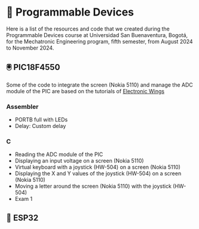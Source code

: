 # 🤖 Programmable Devices

Here is a list of the resources and code that we created during the Programmable Devices course at Universidad San Buenaventura, Bogotá, for the Mechatronic Engineering program, fifth semester, from August 2024 to November 2024.

## 🖲️ PIC18F4550

Some of the code to integrate the screen (Nokia 5110) and manage the ADC module of the PIC are based on the tutorials of [Electronic Wings](https://www.electronicwings.com/pic)

### Assembler
- PORTB full with LEDs
- Delay: Custom delay

### C
- Reading the ADC module of the PIC
- Displaying an input voltage on a screen (Nokia 5110)
- Virtual keyboard with a joystick (HW-504) on a screen (Nokia 5110)
- Displaying the X and Y values of the joystick (HW-504) on a screen (Nokia 5110)
- Moving a letter around the screen (Nokia 5110) with the joystick (HW-504)
- Exam 1

## 💽 ESP32
